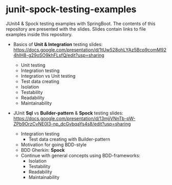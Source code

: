 # junit-spock-testing-examples
JUnit4 &amp; Spock testing examples with SpringBoot. The contents of this repository are presented with the slides. Slides contain links to file examples inside this repository.

* Basics of __Unit & Integration__ testing slides: https://docs.google.com/presentation/d/1tUw528ohLYAz5Bcp9comM924hIH8-g29oSO9khFLsfQ/edit?usp=sharing

   * Unit testing
   * Integration testing
   * Integration vs Unit testing
   * Test data creating
   * Isolation
   * Testability
   * Readability
   * Maintainability
   
* JUnit __Sql__ vs __Builder-pattern__ & __Spock__ testing slides: https://docs.google.com/presentation/d/13mjjVNnTb-pW-ZPb9OrzCvNE0I3-np_dcGvbqaYs4s8/edit?usp=sharing

   * Integration testing
     * Test data creating with Builder-pattern
   * Motivation for going BDD-style
   * BDD Gherkin: __Spock__
   * Continue with general concepts using BDD-frameworks:
     * Isolation
     * Testability
     * Readability
     * Maintainability
